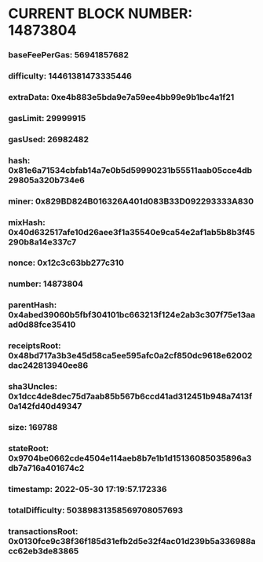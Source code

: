 # CURRENT BLOCK NUMBER: 14873804

### baseFeePerGas: 56941857682
### difficulty: 14461381473335446
### extraData: 0xe4b883e5bda9e7a59ee4bb99e9b1bc4a1f21
### gasLimit: 29999915
### gasUsed: 26982482
### hash: 0x81e6a71534cbfab14a7e0b5d59990231b55511aab05cce4db29805a320b734e6
### miner: 0x829BD824B016326A401d083B33D092293333A830
### mixHash: 0x40d632517afe10d26aee3f1a35540e9ca54e2af1ab5b8b3f45290b8a14e337c7
### nonce: 0x12c3c63bb277c310
### number: 14873804
### parentHash: 0x4abed39060b5fbf304101bc663213f124e2ab3c307f75e13aaad0d88fce35410
### receiptsRoot: 0x48bd717a3b3e45d58ca5ee595afc0a2cf850dc9618e62002dac242813940ee86
### sha3Uncles: 0x1dcc4de8dec75d7aab85b567b6ccd41ad312451b948a7413f0a142fd40d49347
### size: 169788
### stateRoot: 0x9704be0662cde4504e114aeb8b7e1b1d15136085035896a3db7a716a401674c2
### timestamp: 2022-05-30 17:19:57.172336
### totalDifficulty: 50389831358569708057693
### transactionsRoot: 0x0130fce9c38f36f185d31efb2d5e32f4ac01d239b5a336988acc62eb3de83865
